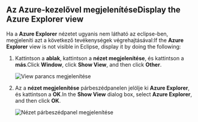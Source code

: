 ## <a name="display-the-azure-explorer-view"></a><span data-ttu-id="43e5e-101">Az Azure-kezelővel megjelenítése</span><span class="sxs-lookup"><span data-stu-id="43e5e-101">Display the Azure Explorer view</span></span>

<span data-ttu-id="43e5e-102">Ha a **Azure Explorer** nézetet ugyanis nem látható az eclipse-ben, megjeleníti azt a következő tevékenységek végrehajtásával:</span><span class="sxs-lookup"><span data-stu-id="43e5e-102">If the **Azure Explorer** view is not visible in Eclipse, display it by doing the following:</span></span>

1. <span data-ttu-id="43e5e-103">Kattintson a **ablak**, kattintson a **nézet megjelenítése**, és kattintson a **más**.</span><span class="sxs-lookup"><span data-stu-id="43e5e-103">Click **Window**, click **Show View**, and then click **Other**.</span></span>

   ![View parancs megjelenítése](./media/azure-toolkit-for-eclipse-show-azure-explorer/show-az-exp-01.png)

2. <span data-ttu-id="43e5e-105">Az a **nézet megjelenítése** párbeszédpanelen jelölje ki **Azure Explorer**, és kattintson a **OK**.</span><span class="sxs-lookup"><span data-stu-id="43e5e-105">In the **Show View** dialog box, select **Azure Explorer**, and then click **OK**.</span></span>

   ![Nézet párbeszédpanel megjelenítése](./media/azure-toolkit-for-eclipse-show-azure-explorer/show-az-exp-02.png)

